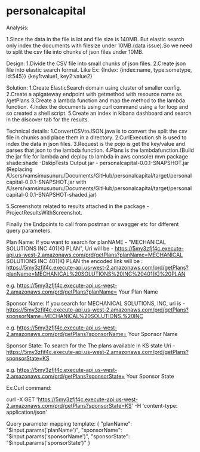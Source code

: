 # personalcapital

Analysis:

 1.Since the data in the file is lot and file size is 140MB. But elastic search only index the documents with filesize under 10MB.(data issue).So we need to split the csv file into chunks of json files under 10MB.
 
 Design:
 1.Divide the CSV file into small chunks of json files.
 2.Create json file into elastic search format. Like Ex: {Index: {index:name, type:sometype, id:545}} {key1:value1, key2:value2}
 
 Solution:
 1.Create ElasticSearch domain using cluster of smaller config.
 2.Create a apigateway endpoint with getmethod with resource name as /getPlans
 3.Create a lambda function and map the method to the lambda function.
 4.Index the documents using curl command using a for loop and so created a shell script.
 5.Create an index in kibana dashboard and search in the discover tab for the results.
 
 Technical details:
 1.ConvertCSVtoJSON.java is to convert the split the csv file in chunks and place them in a directory.
 2.CurlExecution.sh is used to index the data in json files.
 3.Request is the pojo is get the key/value and parses that json to the lambda function.
 4.Plans is the lambdafunction.(Build the jar file for lambda and deploy to lambda in aws console)
    mvn package shade:shade -DskipTests
    Output jar - personalcapital-0.0.1-SNAPSHOT.jar (Replacing /Users/vamsimusunuru/Documents/GitHub/personalcapital/target/personalcapital-0.0.1-SNAPSHOT.jar with /Users/vamsimusunuru/Documents/GitHub/personalcapital/target/personalcapital-0.0.1-SNAPSHOT-shaded.jar)
    
    
 
 5.Screenshots related to results attached in the package - ProjectResultsWithScreenshot.
 
 
 Finally the Endpoints to call from postman or swagger etc for different query parameters.
 
 
 
Plan Name: If you want to search for planNAME - "MECHANICAL SOLUTIONS INC 401(K) PLAN",
Uri will be - https://5my3zfjf4c.execute-api.us-west-2.amazonaws.com/prd/getPlans?planName=MECHANICAL SOLUTIONS INC 401(K) PLAN
 the encoded link will be : https://5my3zfjf4c.execute-api.us-west-2.amazonaws.com/prd/getPlans?planName=MECHANICAL%20SOLUTIONS%20INC%20401(K)%20PLAN

e.g. https://5my3zfjf4c.execute-api.us-west-2.amazonaws.com/prd/getPlans?planName= Your Plan Name

Sponsor Name: If you search for MECHANICAL SOLUTIONS, INC, 
uri is -  https://5my3zfjf4c.execute-api.us-west-2.amazonaws.com/prd/getPlans?sponsorName=MECHANICAL%20SOLUTIONS,%20INC

e.g. https://5my3zfjf4c.execute-api.us-west-2.amazonaws.com/prd/getPlans?sponsorName= Your Sponsor Name

Sponsor State:  To search for the The plans available in KS state
Uri - https://5my3zfjf4c.execute-api.us-west-2.amazonaws.com/prd/getPlans?sponsorState=KS

e.g. https://5my3zfjf4c.execute-api.us-west-2.amazonaws.com/prd/getPlans?sponsorState= Your Sponsor State

Ex:Curl command:

curl -X GET 'https://5my3zfjf4c.execute-api.us-west-2.amazonaws.com/prd/getPlans?sponsorState=KS' -H 'content-type: application/json'

Query parameter mapping template:
{
  "planName": "$input.params('planName')",
  "sponsorName": "$input.params('sponsorName')",
  "sponsorState": "$input.params('sponsorState')" 
}
 
